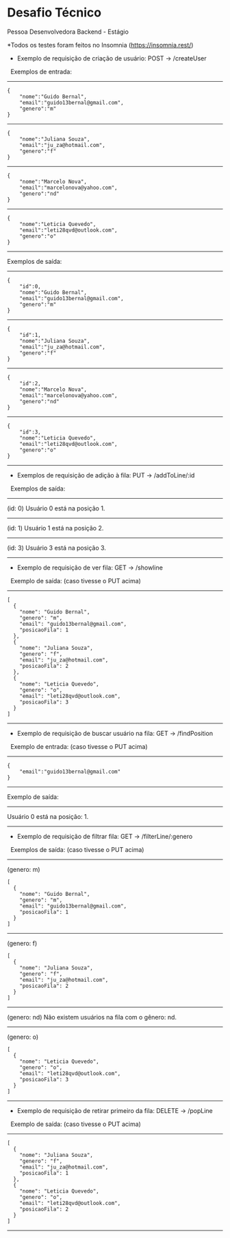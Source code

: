# Desafio Técnico
Pessoa Desenvolvedora Backend - Estágio

*Todos os testes foram feitos no Insomnia (https://insomnia.rest/)

- Exemplo de requisição de criação de usuário: POST -> /createUser

&nbsp;
Exemplos de entrada:

--------------------------------------------
```javascript=
{
	"nome":"Guido Bernal",
	"email":"guido13bernal@gmail.com",
	"genero":"m"
}
```
---------------------
```javascript=
{
	"nome":"Juliana Souza",
	"email":"ju_za@hotmail.com",
	"genero":"f"
}
```
---------------------
```javascript=
{
	"nome":"Marcelo Nova",
	"email":"marcelonova@yahoo.com",
	"genero":"nd"
}
```
---------------------
```javascript=
{
	"nome":"Leticia Quevedo",
	"email":"leti28qvd@outlook.com",
	"genero":"o"
}
```
--------------------------------------------
Exemplos de saída:

--------------------------------------------
```javascript=
{
	"id":0,
	"nome":"Guido Bernal",
	"email":"guido13bernal@gmail.com",
	"genero":"m"
}
```
---------------------
```javascript=
{
	"id":1,
	"nome":"Juliana Souza",
	"email":"ju_za@hotmail.com",
	"genero":"f"
}
```
---------------------
```javascript=
{
	"id":2,
	"nome":"Marcelo Nova",
	"email":"marcelonova@yahoo.com",
	"genero":"nd"
}
```
---------------------
```javascript=
{
	"id":3,
	"nome":"Leticia Quevedo",
	"email":"leti28qvd@outlook.com",
	"genero":"o"
}
```
--------------------------------------------

- Exemplos de requisição de adição à fila: PUT -> /addToLine/:id 

&nbsp;
Exemplos de saída: 

--------------------------------------------
(id: 0)
Usuário 0 está na posição 1.

---------------------
(id: 1)
Usuário 1 está na posição 2.

---------------------
(id: 3)
Usuário 3 está na posição 3.

--------------------------------------------

- Exemplo de requisição de ver fila: GET -> /showline

&nbsp;
Exemplo de saída: (caso tivesse o PUT acima)

--------------------------------------------
```javascript=
[
  {
    "nome": "Guido Bernal",
    "genero": "m",
    "email": "guido13bernal@gmail.com",
    "posicaoFila": 1
  },
  {
    "nome": "Juliana Souza",
    "genero": "f",
    "email": "ju_za@hotmail.com",
    "posicaoFila": 2
  },
  {
    "nome": "Leticia Quevedo",
    "genero": "o",
    "email": "leti28qvd@outlook.com",
    "posicaoFila": 3
  }
]
```
--------------------------------------------

- Exemplo de requisição de buscar usuário na fila: GET -> /findPosition

&nbsp;
Exemplo de entrada: (caso tivesse o PUT acima)

--------------------------------------------
```javascript=
{
	"email":"guido13bernal@gmail.com"
}
```
--------------------------------------------

Exemplo de saída:

--------------------------------------------
Usuário 0 está na posição: 1.

--------------------------------------------

- Exemplo de requisição de filtrar fila: GET -> /filterLine/:genero

&nbsp;
Exemplos de saída: (caso tivesse o PUT acima)

---------------------
(genero: m)
```javascript=
[
  {
    "nome": "Guido Bernal",
    "genero": "m",
    "email": "guido13bernal@gmail.com",
    "posicaoFila": 1
  }
]
```
---------------------
(genero: f)
```javascript=
[
  {
    "nome": "Juliana Souza",
    "genero": "f",
    "email": "ju_za@hotmail.com",
    "posicaoFila": 2
  }
]
```
---------------------
(genero: nd)
Não existem usuários na fila com o gênero: nd.

---------------------
(genero: o)
```javascript=
[
  {
    "nome": "Leticia Quevedo",
    "genero": "o",
    "email": "leti28qvd@outlook.com",
    "posicaoFila": 3
  }
]
```
--------------------------------------------

- Exemplo de requisição de retirar primeiro da fila: DELETE -> /popLine

&nbsp;
Exemplo de saída: (caso tivesse o PUT acima)

--------------------------------------------
```javascript=
[
  {
    "nome": "Juliana Souza",
    "genero": "f",
    "email": "ju_za@hotmail.com",
    "posicaoFila": 1
  },
  {
    "nome": "Leticia Quevedo",
    "genero": "o",
    "email": "leti28qvd@outlook.com",
    "posicaoFila": 2
  }
]
```
--------------------------------------------
